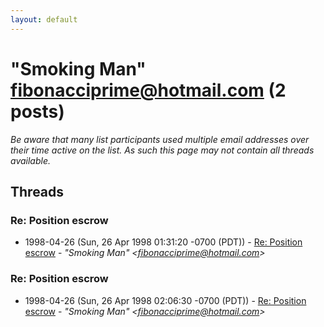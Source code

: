 ```yaml
---
layout: default
---
```


# "Smoking Man" <fibonacciprime@hotmail.com> (2 posts)

_Be aware that many list participants used multiple email addresses over their time active on the list. As such this page may not contain all threads available._

## Threads

### Re: Position escrow
+ 1998-04-26 (Sun, 26 Apr 1998 01:31:20 -0700 (PDT)) - [Re: Position escrow](/archive/1998/04/dd433302cf0d9b7d741ae075cbed3a0cf59fcce672ee8315334ecb568ef3bbad) - _"Smoking Man" \<fibonacciprime@hotmail.com\>_

### Re: Position escrow
+ 1998-04-26 (Sun, 26 Apr 1998 02:06:30 -0700 (PDT)) - [Re: Position escrow](/archive/1998/04/add108b5480b7e3abf1a8d39c52535701e6ca4367576309bbeb7be22e04b88a9) - _"Smoking Man" \<fibonacciprime@hotmail.com\>_

